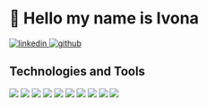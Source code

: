 
<h1> 👋 Hello my name is Ivona</h1>
<p allign=center>
  <a href='https://www.linkedin.com/in/ivona-iv/'>
    <img alt='linkedin' title='Linkedin Profile' src='https://img.shields.io/badge/LinkedIn-0077B5?style=for-the-badge&logo=linkedin&logoColor=white'/>
  </a>
    <a href='https://github.com/IvonaIva00'>
    <img alt='github' title='Follow' src='https://img.shields.io/badge/GitHub-100000?style=for-the-badge&logo=github&labelColor=#8C4FFF'/>
  </a>
</p>

<h2>Technologies and Tools</h2>
<p allign=center>
  <a><img  src='https://img.shields.io/badge/firebase-ffca28?style=for-the-badge&logo=firebase&logoColor=black'/> </a>
  <a><img  src='https://img.shields.io/badge/React-20232A?style=for-the-badge&logo=react&logoColor=61DAFB'/> </a>
   <a><img  src='https://img.shields.io/badge/HTML5-E34F26?style=for-the-badge&logo=html5&logoColor=white'/> </a>
   <a><img  src='https://img.shields.io/badge/TypeScript-007ACC?style=for-the-badge&logo=typescript&logoColor=white'/> </a>
   <a><img  src='https://img.shields.io/badge/CSS3-1572B6?style=for-the-badge&logo=css3&logoColor=white'/> </a>
  <a><img  src='https://img.shields.io/badge/Leaflet-199900?style=for-the-badge&logo=Leaflet&logoColor=white'/> </a>
   <a><img  src='https://img.shields.io/badge/Microsoft_Office-D83B01?style=for-the-badge&logo=microsoft-office&logoColor=white'/> </a>
  <a><img  src='https://img.shields.io/badge/Adobe%20Creative%20Cloud-DA1F26?style=for-the-badge&logo=Adobe%20Creative%20Cloud&logoColor=white'/> </a>
  <a><img  src='https://img.shields.io/badge/Figma-F24E1E?style=for-the-badge&logo=figma&logoColor=white'/> </a>
    <a><img  src='https://img.shields.io/badge/blender-%23F5792A.svg?style=for-the-badge&logo=blender&logoColor=white'/> </a>
</p>


<!--
**IvonaIva00/IvonaIva00** is a ✨ _special_ ✨ repository because its `README.md` (this file) appears on your GitHub profile.

Here are some ideas to get you started:

- 🔭 I’m currently working on ...
- 🌱 I’m currently learning ...
- 👯 I’m looking to collaborate on ...
- 🤔 I’m looking for help with ...
- 💬 Ask me about ...
- 📫 How to reach me: ...
- 😄 Pronouns: ...
- ⚡ Fun fact: ...
-->
